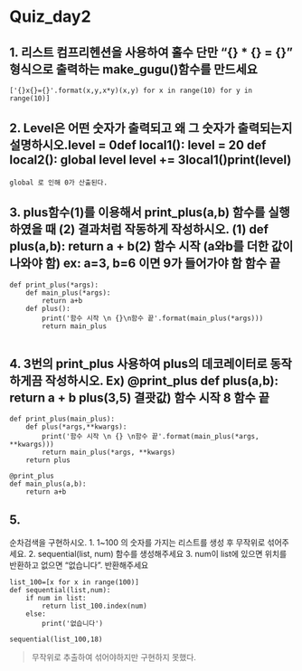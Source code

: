 # Quiz_day2

## 1. 리스트 컴프리헨션을 사용하여 홀수 단만 “{} * {} = {}” 형식으로 출력하는 make_gugu()함수를 만드세요

```
['{}x{}={}'.format(x,y,x*y)(x,y) for x in range(10) for y in range(10)]
```

## 2. Level은 어떤 숫자가 출력되고 왜 그 숫자가 출력되는지 설명하시오.level = 0def local1(): level = 20 def local2(): global level level += 3local1()print(level)

```
global 로 인해 0가 산출된다.
```

## 3. plus함수(1)를 이용해서 print_plus(a,b) 함수를 실행 하였을 때 (2) 결과처럼 작동하게 작성하시오. (1) def plus(a,b): return a + b(2) 함수 시작 (a와b를 더한 값이 나와야 함) ex: a=3, b=6 이면 9가 들어가야 함 함수 끝

```
def print_plus(*args):
	def main_plus(*args):
		return a+b
	def plus():
		print('함수 시작 \n {}\n함수 끝'.format(main_plus(*args)))
		return main_plus
	
```


## 4. 3번의 print_plus 사용하여 plus의 데코레이터로 동작하게끔 작성하시오. Ex) @print_plus def plus(a,b): return a + b plus(3,5) 결괏값) 함수 시작 8 함수 끝

```
def print_plus(main_plus):
    def plus(*args,**kwargs):
        print('함수 시작 \n {} \n함수 끝'.format(main_plus(*args, **kwargs)))
        return main_plus(*args, **kwargs)
    return plus

@print_plus
def main_plus(a,b):
    return a+b
```

## 5.
순차검색을 구현하시오. 1. 1~100 의 숫자를 가지는 리스트를 생성 후 무작위로 섞어주세요. 2. sequential(list, num) 함수를 생성해주세요 3. num이 list에 있으면 위치를 반환하고 없으면 “없습니다”. 반환해주세요

```
list_100=[x for x in range(100)]
def sequential(list,num):
    if num in list:
        return list_100.index(num)
    else:
        print('없습니다')

sequential(list_100,18)
```

>무작위로 추출하여 섞어야하지만 구현하지 못했다.